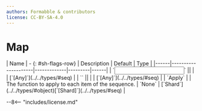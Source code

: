 ```yaml
---
authors: Formabble & contributors
license: CC-BY-SA-4.0
---
```



# Map

<div class="sh-parameters" markdown="1">
| Name | - {: #sh-flags-row} | Description | Default | Type |
|------|---------------------|-------------|---------|------|
| `<input>` || | | [`[Any]`](../../types/#seq) |
| `<output>` || | | [`[Any]`](../../types/#seq) |
| `Apply` |  | The function to apply to each item of the sequence. | `None` | [`Shard`](../../types/#object)[`[Shard]`](../../types/#seq) |

</div>



--8<-- "includes/license.md"

